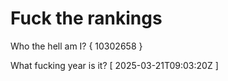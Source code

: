 # Fuck the rankings

Who the hell am I?
{ 10302658 }

What fucking year is it?
[ 2025-03-21T09:03:20Z ]
